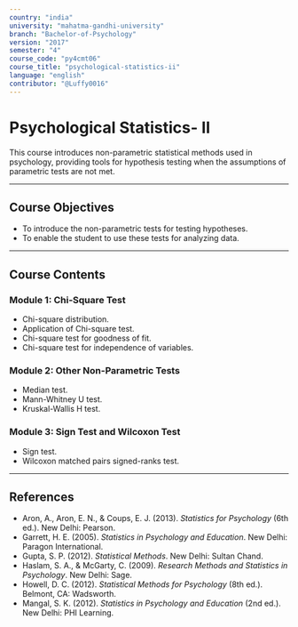 ```yaml
---
country: "india"
university: "mahatma-gandhi-university"
branch: "Bachelor-of-Psychology"
version: "2017"
semester: "4"
course_code: "py4cmt06"
course_title: "psychological-statistics-ii"
language: "english"
contributor: "@Luffy0016"
---
```

# Psychological Statistics- II

This course introduces non-parametric statistical methods used in psychology, providing tools for hypothesis testing when the assumptions of parametric tests are not met.

---
## Course Objectives

* To introduce the non-parametric tests for testing hypotheses.
* To enable the student to use these tests for analyzing data.

---
## Course Contents

### Module 1: Chi-Square Test  
* Chi-square distribution.
* Application of Chi-square test.
* Chi-square test for goodness of fit.
* Chi-square test for independence of variables.

### Module 2: Other Non-Parametric Tests  
* Median test.
* Mann-Whitney U test.
* Kruskal-Wallis H test.

### Module 3: Sign Test and Wilcoxon Test  
* Sign test.
* Wilcoxon matched pairs signed-ranks test.

---
## References
* Aron, A., Aron, E. N., & Coups, E. J. (2013). *Statistics for Psychology* (6th ed.). New Delhi: Pearson.
* Garrett, H. E. (2005). *Statistics in Psychology and Education*. New Delhi: Paragon International.
* Gupta, S. P. (2012). *Statistical Methods*. New Delhi: Sultan Chand.
* Haslam, S. A., & McGarty, C. (2009). *Research Methods and Statistics in Psychology*. New Delhi: Sage.
* Howell, D. C. (2012). *Statistical Methods for Psychology* (8th ed.). Belmont, CA: Wadsworth.
* Mangal, S. K. (2012). *Statistics in Psychology and Education* (2nd ed.). New Delhi: PHI Learning.